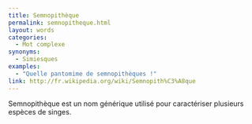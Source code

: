```yaml
---
title: Semnopithèque
permalink: semnopitheque.html
layout: words
categories:
  - Mot complexe
synonyms:
  - Simiesques
examples:
  - "Quelle pantomime de semnopithèques !"
link: http://fr.wikipedia.org/wiki/Semnopith%C3%A8que
---
```


Semnopithèque est un nom générique utilisé pour caractériser plusieurs espèces de singes.
